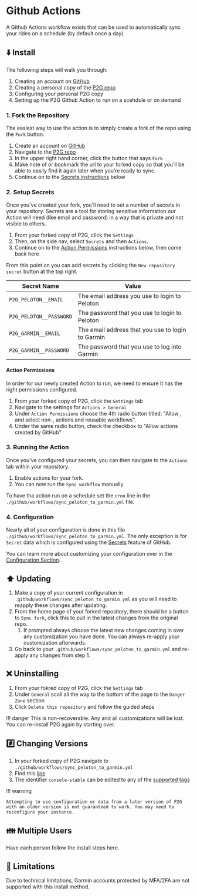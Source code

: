 # Github Actions

A Github Actions workflow exists that can be used to automatically sync your rides on a schedule (by default once a day).

## ⬇️ Install

The following steps will walk you through:

1. Creating an account on [GitHub](https://github.com)
1. Creating a personal copy of the [P2G repo](https://github.com/philosowaffle/peloton-to-garmin)
1. Configuring your personal P2G copy
1. Setting up the P2G Github Action to run on a scehdule or on demand

### 1. Fork the Repository

The easiest way to use the action is to simply create a fork of the repo using the `Fork` button.

1. Create an account on [GitHub](https://github.com)
1. Navigate to the [P2G repo](https://github.com/philosowaffle/peloton-to-garmin)
1. In the upper right hand corner, click the button that says `Fork`
1. Make note of or bookmark the url to your forked copy so that you’ll be able to easily find it again later when you’re ready to sync.
1. Continue on to the [Secrets instructions](#secrets) below

### 2. Setup Secrets

Once you've created your fork, you'll need to set a number of secrets in your repository.  Secrets are a tool for storing sensitive information our Action will need (like email and password) in a way that is private and not visible to others.

1. From your forked copy of P2G, click the `Settings`
1. Then, on the side nav, select `Secrets` and then `Actions`.
1. Continue on to the [Action Permissions](#action-permissions) instructions below, then come back here

From this point on you can add secrets by clicking the `New repository secret` button at the top right.

| Secret Name             | Value                                                                |
|-------------------------|----------------------------------------------------------------------|
| `P2G_PELOTON__EMAIL`    | The email address you use to login to Peloton                        |
| `P2G_PELOTON__PASSWORD` | The password that you use to login to Peloton                        |
| `P2G_GARMIN__EMAIL`     | The email address that you use to login to Garmin                    |
| `P2G_GARMIN__PASSWORD`  | The password that you use to log into Garmin                         |

#### Action Permissions

In order for our newly created Action to run, we need to ensure it has the right permissions configured.

1. From your forked copy of P2G, click the `Settings` tab
1. Navigate to the settings for `Actions > General`
1. Under `Action Permissions` choose the 4th radio button titled: "Allow <youruser>, and select non-<youruser>, actions and reusable workflows".
1. Under the same radio button, check the checkbox to "Allow actions created by GitHub"

### 3. Running the Action

Once you've configured your secrets, you can then navigate to the `Actions` tab within your repository.

1. Enable actions for your fork.
1. You can now run the `Sync workflow` manually

To have tha action run on a schedule set the `cron` line in the `./github/workflows/sync_peloton_to_garmin.yml` file.

### 4. Configuration

Nearly all of your configuration is done in this file `./github/workflows/sync_peloton_to_garmin.yml`.  The only exception is for `Secret` data which is configured using the [Secrets](#2-setup-secrets) feature of GitHub.

You can learn more about customizing your configuration over in the [Configuration Section](../configuration/index.md).

## ⬆️ Updating

1. Make a copy of your current configuration in `.github/workflows/sync_peloton_to_garmin.yml` as you will need to reapply these changes after updating.
1. From the home page of your forked repository, there should be a button to `Sync fork`, click this to pull in the latest changes from the original repo.
    1. If prompted always choose the latest new changes coming in over any customization you have done.  You can always re-apply your customization afterwards.
1. Go back to your `.github/workflows/sync_peloton_to_garmin.yml` and re-apply any changes from step 1.

## ❌ Uninstalling

1. From your fokred copy of P2G, click the `Settings` tab
1. Under `General` scoll all the way to the bottom of the page to the `Danger Zone` section
1. Click `Delete this repository` and follow the guided steps

!!! danger
    This is non-recoverable.  Any and all customizations will be lost.  You can re-install P2G again by starting over.

## #️⃣ Changing Versions

1. In your forked copy of P2G navigate to `./github/workflows/sync_peloton_to_garmin.yml`
1. Find this [line](https://github.com/philosowaffle/peloton-to-garmin/blob/master/.github/workflows/sync_peloton_to_garmin.yml#L23)
1. The identifier `console-stable` can be edited to any of the [supported tags](docker.md#version-tags)

!!! warning

    Attempting to use configuration or data from a later version of P2G with an older version is not guaranteed to work. You may need to reconfigure your instance.

## 👪 Multiple Users

Have each person follow the install steps here.

## 🚧 Limitations

Due to technical limitations, Garmin accounts protected by MFA/2FA are not supported with this install method.